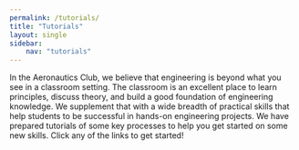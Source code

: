 ```yaml
---
permalink: /tutorials/
title: "Tutorials"
layout: single
sidebar:
    nav: "tutorials"
---
```


In the Aeronautics Club, we believe that engineering is beyond what you see in a classroom setting. The classroom is an excellent place to learn principles, discuss theory, and build a good foundation of engineering knowledge. We supplement that with a wide breadth of practical skills that help students to be successful in hands-on engineering projects. We have prepared tutorials of some key processes to help you get started on some new skills. Click any of the links to get started!
